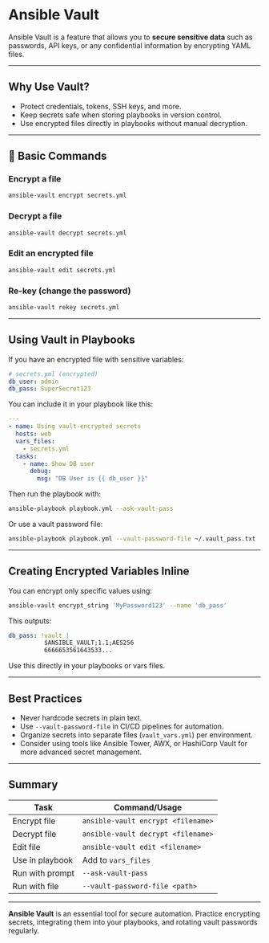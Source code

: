 # Ansible Vault

Ansible Vault is a feature that allows you to **secure sensitive data** such as passwords, API keys, or any confidential information by encrypting YAML files.

---

## Why Use Vault?

- Protect credentials, tokens, SSH keys, and more.
- Keep secrets safe when storing playbooks in version control.
- Use encrypted files directly in playbooks without manual decryption.

---

## 🔧 Basic Commands

### Encrypt a file

```bash
ansible-vault encrypt secrets.yml
```

### Decrypt a file

```bash
ansible-vault decrypt secrets.yml
```

### Edit an encrypted file

```bash
ansible-vault edit secrets.yml
```

### Re-key (change the password)

```bash
ansible-vault rekey secrets.yml
```

---

## Using Vault in Playbooks

If you have an encrypted file with sensitive variables:

```yaml
# secrets.yml (encrypted)
db_user: admin
db_pass: SuperSecret123
```

You can include it in your playbook like this:

```yaml
---
- name: Using vault-encrypted secrets
  hosts: web
  vars_files:
    - secrets.yml
  tasks:
    - name: Show DB user
      debug:
        msg: "DB User is {{ db_user }}"
```

Then run the playbook with:

```bash
ansible-playbook playbook.yml --ask-vault-pass
```

Or use a vault password file:

```bash
ansible-playbook playbook.yml --vault-password-file ~/.vault_pass.txt
```

---

## Creating Encrypted Variables Inline

You can encrypt only specific values using:

```bash
ansible-vault encrypt_string 'MyPassword123' --name 'db_pass'
```

This outputs:

```yaml
db_pass: !vault |
          $ANSIBLE_VAULT;1.1;AES256
          6666653561643533...
```

Use this directly in your playbooks or vars files.

---

## Best Practices

- Never hardcode secrets in plain text.
- Use `--vault-password-file` in CI/CD pipelines for automation.
- Organize secrets into separate files (`vault_vars.yml`) per environment.
- Consider using tools like Ansible Tower, AWX, or HashiCorp Vault for more advanced secret management.

---

## Summary

| Task               | Command/Usage                                    |
|--------------------|--------------------------------------------------|
| Encrypt file       | `ansible-vault encrypt <filename>`              |
| Decrypt file       | `ansible-vault decrypt <filename>`              |
| Edit file          | `ansible-vault edit <filename>`                 |
| Use in playbook    | Add to `vars_files`                             |
| Run with prompt    | `--ask-vault-pass`                              |
| Run with file      | `--vault-password-file <path>`                  |

---

**Ansible Vault** is an essential tool for secure automation. Practice encrypting secrets, integrating them into your playbooks, and rotating vault passwords regularly.
